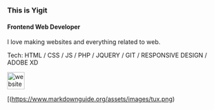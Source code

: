 ### This is Yigit
#### Frontend Web Developer
I love making websites and everything related to web.

Tech: HTML / CSS / JS / PHP / JQUERY / GIT / RESPONSIVE DESIGN / ADOBE XD


[<img src='https://cdn.jsdelivr.net/npm/simple-icons@3.0.1/icons/icloud.svg' alt='website' height='40'>](https://yigits.online)  

[(https://www.markdownguide.org/assets/images/tux.png)
